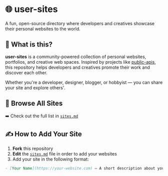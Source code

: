 # 🌐 user-sites

A fun, open-source directory where developers and creatives showcase their personal websites to the world.

## 🚀 What is this?

**user-sites** is a community-powered collection of personal websites, portfolios, and creative web spaces. Inspired by projects like [public-apis](https://github.com/public-apis/public-apis), this repository helps developers and creatives promote their work and discover each other.

Whether you're a developer, designer, blogger, or hobbyist — you can share your site and explore others'.

## 📜 Browse All Sites

➡️ Check out the full list in [`sites.md`](./sites.md)

## ✍️ How to Add Your Site

1. **Fork** this repository
2. **Edit** the [`sites.md`](./sites.md) file in order to add your websites
3. Add your site in the following format:

```markdown
- [Your Name](https://your-website.com) — A short description about your site or what you do.
